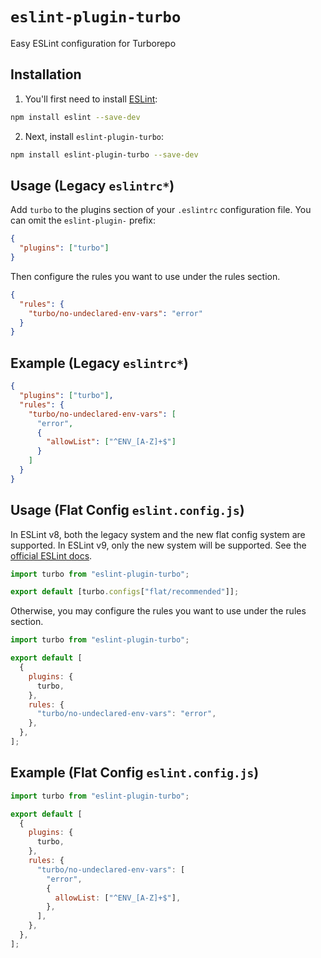 # `eslint-plugin-turbo`

Easy ESLint configuration for Turborepo

## Installation

1. You'll first need to install [ESLint](https://eslint.org/):

```sh
npm install eslint --save-dev
```

2. Next, install `eslint-plugin-turbo`:

```sh
npm install eslint-plugin-turbo --save-dev
```

## Usage (Legacy `eslintrc*`)

Add `turbo` to the plugins section of your `.eslintrc` configuration file. You can omit the `eslint-plugin-` prefix:

```json
{
  "plugins": ["turbo"]
}
```

Then configure the rules you want to use under the rules section.

```json
{
  "rules": {
    "turbo/no-undeclared-env-vars": "error"
  }
}
```

## Example (Legacy `eslintrc*`)

```json
{
  "plugins": ["turbo"],
  "rules": {
    "turbo/no-undeclared-env-vars": [
      "error",
      {
        "allowList": ["^ENV_[A-Z]+$"]
      }
    ]
  }
}
```

## Usage (Flat Config `eslint.config.js`)

In ESLint v8, both the legacy system and the new flat config system are supported. In ESLint v9, only the new system will be supported. See the [official ESLint docs](https://eslint.org/docs/latest/use/configure/configuration-files).

```js
import turbo from "eslint-plugin-turbo";

export default [turbo.configs["flat/recommended"]];
```

Otherwise, you may configure the rules you want to use under the rules section.

```js
import turbo from "eslint-plugin-turbo";

export default [
  {
    plugins: {
      turbo,
    },
    rules: {
      "turbo/no-undeclared-env-vars": "error",
    },
  },
];
```

## Example (Flat Config `eslint.config.js`)

```js
import turbo from "eslint-plugin-turbo";

export default [
  {
    plugins: {
      turbo,
    },
    rules: {
      "turbo/no-undeclared-env-vars": [
        "error",
        {
          allowList: ["^ENV_[A-Z]+$"],
        },
      ],
    },
  },
];
```

